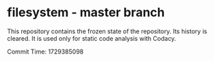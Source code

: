 # filesystem - master branch

This repository contains the frozen state of the repository.
Its history is cleared. It is used only for static code
analysis with Codacy.

Commit Time: 1729385098